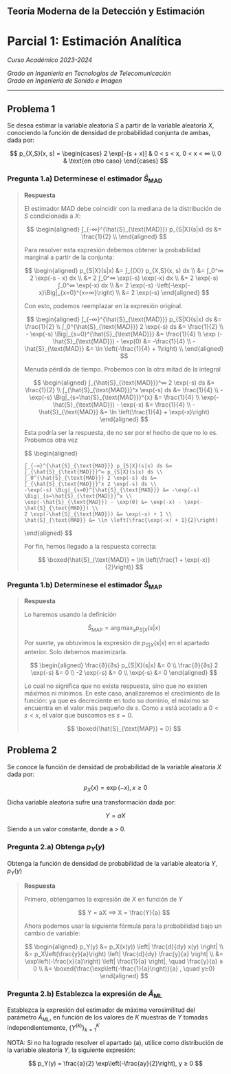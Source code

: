 ## Teoría Moderna de la Detección y Estimación

# Parcial 1: Estimación Analítica

*Curso Académico 2023-2024*  

*Grado en Ingeniería en Tecnologías de Telecomunicación*  
*Grado en Ingeniería de Sonido e Imagen*  

---

## Problema 1

Se desea estimar la variable aleatoria $S$ a partir de la variable aleatoria $X$, conociendo la
función de densidad de probabilidad conjunta de ambas, dada por:

$$
p_{X,S}(x, s) = \begin{cases}
    2 \exp[-(s + x)] & 0 < s < x, 0 < x < ∞ \\
    0 & \text{en otro caso}
\end{cases}
$$

### Pregunta 1.a) Determínese el estimador $\hat{S}_{\text{MAD}}$

> **Respuesta**
>
> El estimador MAD debe coincidir con la mediana de la distribución de $S$ condicionada a $X$:
>
> $$
> \begin{aligned}
>     ∫_{-∞}^{\hat{S}_{\text{MAD}}} p_{S|X}(s|x) ds &= \frac{1}{2} \\
> \end{aligned}
> $$
>
> Para resolver esta expresión debemos obtener la probabilidad marginal a partir de la conjunta:
>
> $$
> \begin{aligned}
>     p_{S|X}(s|x) &= ∫_{(X)} p_{X,S}(x, s) dx \\
>     &= ∫_0^∞ 2 \exp(-s - x) dx \\
>     &= 2 ∫_0^∞ \exp(-s) \exp(-x) dx \\
>     &= 2 \exp(-s) ∫_0^∞ \exp(-x) dx \\
>     &= 2 \exp(-s) ⋅\left(-\exp(-x)\Big|_{x=0}^{x=∞}\right) \\
>     &= 2 \exp(-s)
> \end{aligned}
> $$
>
> Con esto, podemos reemplazar en la expresión original.
>
> $$
> \begin{aligned}
>     ∫_{-∞}^{\hat{S}_{\text{MAD}}} p_{S|X}(s|x) ds &= \frac{1}{2} \\
>     ∫_0^{\hat{S}_{\text{MAD}}} 2 \exp(-s) ds &= \frac{1}{2} \\
>     - \exp(-s) \Big|_{s=0}^{\hat{S}_{\text{MAD}}} &= \frac{1}{4} \\
>     \exp (-\hat{S}_{\text{MAD}}) - \exp(0) &= -\frac{1}{4} \\
>     -\hat{S}_{\text{MAD}} &= \ln \left(-\frac{1}{4} + 1\right) \\
> \end{aligned}
> $$
>
> Menuda pérdida de tiempo. Probemos con la otra mitad de la integral
>
> $$
> \begin{aligned}
>     ∫_{\hat{S}_{\text{MAD}}}^∞ 2 \exp(-s) ds &= \frac{1}{2} \\
>     ∫_{\hat{S}_{\text{MAD}}}^x \exp(-s) ds &= \frac{1}{4} \\
>     -\exp(-s) \Big|_{s=\hat{S}_{\text{MAD}}}^{x} &= \frac{1}{4} \\
>     \exp(-\hat{S}_{\text{MAD}}) - \exp(-x) &= \frac{1}{4} \\
>     -\hat{S}_{\text{MAD}} &= \ln \left(\frac{1}{4} + \exp(-x)\right)
> \end{aligned}
> $$
>
> Esta podría ser la respuesta, de no ser por el hecho de que no lo es. Probemos otra vez
>
> $$
> \begin{aligned}
>
>     ∫_{-∞}^{\hat{S}_{\text{MAD}}} p_{S|X}(s|x) ds &= ∫_{\hat{S}_{\text{MAD}}}^∞ p_{S|X}(s|x) ds \\
>     ∫_0^{\hat{S}_{\text{MAD}}} 2 \exp(-s) ds &= ∫_{\hat{S}_{\text{MAD}}}^x 2 \exp(-s) ds \\
>     -\exp(-s) \Big|_{s=0}^{\hat{S}_{\text{MAD}}} &= -\exp(-s) \Big|_{s=\hat{S}_{\text{MAD}}}^x \\
>     \exp(-\hat{S}_{\text{MAD}}) - \exp(0) &= \exp(-x) - \exp(-\hat{S}_{\text{MAD}}) \\
>     2 \exp(-\hat{S}_{\text{MAD}}) &= \exp(-x) + 1 \\
>     \hat{S}_{\text{MAD}} &= \ln \left(\frac{\exp(-x) + 1}{2}\right)
> \end{aligned}
> $$
>
> Por fin, hemos llegado a la respuesta correcta:
>
> $$
> \boxed{\hat{S}_{\text{MAD}} = \ln \left(\frac{1 + \exp(-x)}{2}\right)}
> $$

### Pregunta 1.b) Determínese el estimador $\hat{S}_{\text{MAP}}$

> **Respuesta**
>
> Lo haremos usando la definición
>
> $$
> \hat{S}_{\text{MAP}} = \arg \max_s p_{S|X}(s|x)
> $$
>
> Por suerte, ya obtuvimos la expresión de $p_{S|X}(s|x)$ en el apartado anterior. Solo debemos
> maximizarla.
>
> $$
> \begin{aligned}
>     \frac{∂}{∂s} p_{S|X}(s|x) &= 0 \\
>     \frac{∂}{∂s} 2 \exp(-s) &= 0 \\
>     -2 \exp(-s) &= 0 \\
>     \exp(-s) &= 0
> \end{aligned}
> $$
>
> Lo cual no significa que no exista respuesta, sino que no existen máximos ni mínimos. En este
> caso, analizaremos el crecimiento de la función: ya que es decreciente en todo su dominio, el
> máximo se encuentra en el valor más pequeño de $s$. Como $s$ está acotado a $0<s<x$, el valor que
> buscamos es $s=0$.
>
> $$
> \boxed{\hat{S}_{\text{MAP}} = 0}
> $$

## Problema 2

Se conoce la función de densidad de probabilidad de la variable aleatoria $X$ dada por:

$$
p_X(x) = \exp(-x), x ≥ 0
$$

Dicha variable aleatoria sufre una transformación dada por:

$$
Y = aX
$$

Siendo a un valor constante, donde a > 0.

### Pregunta 2.a) Obtenga $p_Y(y)$

Obtenga la función de densidad de probabilidad de la variable aleatoria $Y$, $p_Y (y)$

> **Respuesta**
>
> Primero, obtengamos la expresión de $X$ en función de $Y$
>
> $$
> Y = aX ⟹ X = \frac{Y}{a}
> $$
>
> Ahora podemos usar la siguiente fórmula para la probabilidad bajo un cambio de variable:
>
> $$
> \begin{aligned}
>     p_Y(y) &= p_X(x(y)) \left| \frac{d}{dy} x(y) \right| \\
>     &= p_X\left(\frac{y}{a}\right) \left| \frac{d}{dy} \frac{y}{a} \right| \\
>     &= \exp\left(-\frac{x}{a}\right) \left| \frac{1}{a} \right|, \quad \frac{y}{a} ≥ 0 \\
>     &= \boxed{\frac{\exp\left(-\frac{1}{a}\right)}{a} , \quad y≥0}
> \end{aligned}
> $$

### Pregunta 2.b) Establezca la expresión de $\hat{A}_{\text{ML}}$

Establezca la expresión del estimador de máxima verosimilitud del parámetro $\hat{A}_{\text{ML}}$,
en función de los valores de $K$ muestras de $Y$ tomadas independientemente, $\{Y^{(k)}\}_{k=1}^K$

NOTA: Si no ha logrado resolver el apartado (a), utilice como distribución de la variable aleatoria
$Y$, la siguiente expresión:

$$
p_Y(y) = \frac{a}{2} \exp\left(-\frac{ay}{2}\right), y ≥ 0
$$
